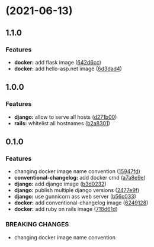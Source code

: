 #  (2021-06-13)

## 1.1.0
### Features

* **docker:** add flask image ([642d6cc](https://github.com/diodonfrost/hello-docker/commit/642d6cc5f41fcc240b80d374455f0e22a55297ff))
* **docker:** add hello-asp.net image ([6d3dad4](https://github.com/diodonfrost/hello-docker/commit/6d3dad4dfcaae4728cf7adb6e8fa20acd4656e81))


## 1.0.0
### Features

* **django:** allow to serve all hosts ([d271b00](https://github.com/diodonfrost/hello-docker/commit/d271b00a0b74362320f02fce828bfc0a6a0d115c))
* **rails:** whitelist all hostnames ([b2a8301](https://github.com/diodonfrost/hello-docker/commit/b2a8301458c1a5b8f1eb7302fb4e5db9830ab878))


## 0.1.0
### Features

* changing docker image name convention ([15947fd](https://github.com/diodonfrost/hello-docker/commit/15947fdec3378ad7a438351691c8e869334b0fa0))
* **conventional-changelog:** add docker cmd ([a7a8e9e](https://github.com/diodonfrost/hello-docker/commit/a7a8e9e27444ff922907bd7bf630c443445a7560))
* **django:** add django image ([b3d0232](https://github.com/diodonfrost/hello-docker/commit/b3d0232be0027d1c9b30af62ab64cc2ef9694276))
* **django:** publish multiple django versions ([2477e9f](https://github.com/diodonfrost/hello-docker/commit/2477e9f4d5b7b7d5e54ce00ee6bb618018fc6936))
* **django:** use gunnicorn ass web server ([b56c033](https://github.com/diodonfrost/hello-docker/commit/b56c033504725d48794937a1a2ac6b8c8caeb36d))
* **docker:** add conventional-changelog image ([6249128](https://github.com/diodonfrost/hello-docker/commit/624912859ff78cb5467b9481c8970eee44cfea31))
* **docker:** add ruby on rails image ([718d61d](https://github.com/diodonfrost/hello-docker/commit/718d61d3fade9185c4050c9e94927462f2e07186))


### BREAKING CHANGES

* changing docker image name convention
